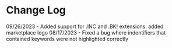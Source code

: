 # Change Log

09/26/2023 - Added support for .INC and .BK! extensions. added marketplace logo
08/17/2023 - Fixed a bug where indentifiers that contained keywords were not highlighted correctly
